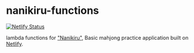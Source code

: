 # nanikiru-functions

[![Netlify Status](https://api.netlify.com/api/v1/badges/643617a3-a829-4dc1-9f12-7fd4c49fa8b9/deploy-status)](https://app.netlify.com/sites/nanikiru-functions/deploys)

lambda functions for ["Nanikiru"](https://nanikiru.netlify.app/), Basic mahjong practice application built on [Netlify](https://app.netlify.com/).
